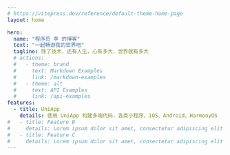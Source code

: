 ```yaml
---
# https://vitepress.dev/reference/default-theme-home-page
layout: home

hero:
  name: "程序员 李 的博客"
  text: "一起畅游我的世界吧"
  tagline: 除了技术，还有人生，心有多大，世界就有多大
  # actions:
  #   - theme: brand
  #     text: Markdown Examples
  #     link: /markdown-examples
  #   - theme: alt
  #     text: API Examples
  #     link: /api-examples
features:
  - title: UniApp
    details: 使用 UniApp 构建多端代码，各类小程序、iOS、Android、HarmonyOS
#   - title: Feature B
#     details: Lorem ipsum dolor sit amet, consectetur adipiscing elit
#   - title: Feature C
#     details: Lorem ipsum dolor sit amet, consectetur adipiscing elit
---
```

